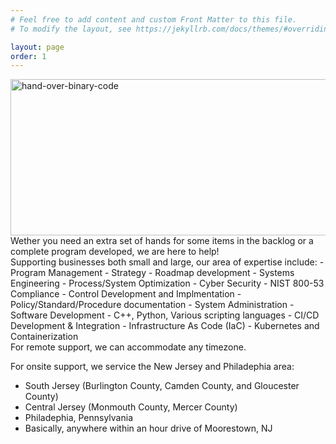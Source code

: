 ```yaml
---
# Feel free to add content and custom Front Matter to this file.
# To modify the layout, see https://jekyllrb.com/docs/themes/#overriding-theme-defaults

layout: page
order: 1
---
```


<img src="{{ '/assets/stockvault-data-loss-concept-open-supplicating-hand-over-binary-code281547.jpg' | relative_url }}" alt="hand-over-binary-code" height="250" width="800"/>

<br>
Wether you need an extra set of hands for some items in the backlog or a complete program developed, we are here to help!

<br>
Supporting businesses both small and large, our area of expertise include:
- Program Management
   - Strategy
   - Roadmap development
- Systems Engineering
   - Process/System Optimization
- Cyber Security
   - NIST 800-53 Compliance
   - Control Development and Implmentation
   - Policy/Standard/Procedure documentation
   - System Administration
- Software Development
   - C++, Python, Various scripting languages
   - CI/CD Development & Integration
   - Infrastructure As Code (IaC)
   - Kubernetes and Containerization

<br>
For remote support, we can accommodate any timezone.

For onsite support, we service the New Jersey and Philadephia area:
- South Jersey (Burlington County, Camden County, and Gloucester County)
- Central Jersey (Monmouth County, Mercer County)
- Philadephia, Pennsylvania
- Basically, anywhere within an hour drive of Moorestown, NJ

